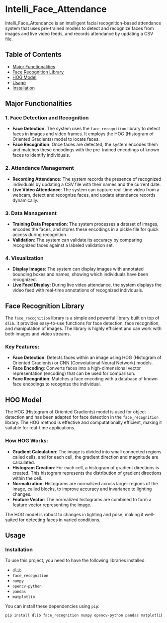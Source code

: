 # Intelli_Face_Attendance

Intelli_Face_Attendance is an intelligent facial recognition-based attendance system that uses pre-trained models to detect and recognize faces from images and live video feeds, and records attendance by updating a CSV file.

## Table of Contents

- [Major Functionalities](#major-functionalities)
- [Face Recognition Library](#face-recognition-library)
- [HOG Model](#hog-model)
- [Usage](#usage)
- [Installation](#installation)


## Major Functionalities

### 1. Face Detection and Recognition
- **Face Detection**: The system uses the `face_recognition` library to detect faces in images and video frames. It employs the HOG (Histogram of Oriented Gradients) model to locate faces.
- **Face Recognition**: Once faces are detected, the system encodes them and matches these encodings with the pre-trained encodings of known faces to identify individuals.

### 2. Attendance Management
- **Recording Attendance**: The system records the presence of recognized individuals by updating a CSV file with their names and the current date.
- **Live Video Attendance**: The system can capture real-time video from a webcam, detect and recognize faces, and update attendance records dynamically.

### 3. Data Management
- **Training Data Preparation**: The system processes a dataset of images, encodes the faces, and stores these encodings in a pickle file for quick access during recognition.
- **Validation**: The system can validate its accuracy by comparing recognized faces against a labeled validation set.

### 4. Visualization
- **Display Images**: The system can display images with annotated bounding boxes and names, showing which individuals have been recognized.
- **Live Feed Display**: During live video attendance, the system displays the video feed with real-time annotations of recognized individuals.

## Face Recognition Library

The `face_recognition` library is a simple and powerful library built on top of `dlib`. It provides easy-to-use functions for face detection, face recognition, and manipulation of images. The library is highly efficient and can work with both images and video streams.

### Key Features:
- **Face Detection**: Detects faces within an image using HOG (Histogram of Oriented Gradients) or CNN (Convolutional Neural Network) models.
- **Face Encoding**: Converts faces into a high-dimensional vector representation (encoding) that can be used for comparison.
- **Face Recognition**: Matches a face encoding with a database of known face encodings to recognize the individual.

## HOG Model

The HOG (Histogram of Oriented Gradients) model is used for object detection and has been adapted for face detection in the `face_recognition` library. The HOG method is effective and computationally efficient, making it suitable for real-time applications.

### How HOG Works:
- **Gradient Calculation**: The image is divided into small connected regions called cells, and for each cell, the gradient direction and magnitude are calculated.
- **Histogram Creation**: For each cell, a histogram of gradient directions is created. This histogram represents the distribution of gradient directions within the cell.
- **Normalization**: Histograms are normalized across larger regions of the image, called blocks, to improve accuracy and invariance to lighting changes.
- **Feature Vector**: The normalized histograms are combined to form a feature vector representing the image.

The HOG model is robust to changes in lighting and pose, making it well-suited for detecting faces in varied conditions.

## Usage

### Installation

To use this project, you need to have the following libraries installed:

- `dlib`
- `face_recognition`
- `numpy`
- `opencv-python`
- `pandas`
- `matplotlib`

You can install these dependencies using `pip`:

```sh
pip install dlib face_recognition numpy opencv-python pandas matplotlib
